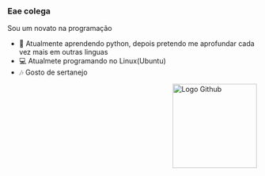 ### Eae colega

Sou um novato na programação

- 🔭 Atualmente aprendendo python, depois pretendo me aprofundar cada vez mais em outras linguas
- 💻 Atualmete programando no Linux(Ubuntu)
- 🎶 Gosto de sertanejo

<img align="right" alt="Logo Github" height="170px" src="https://www.google.com/search?q=github&sxsrf=ALeKk01lzEwV3oagXcssqgPXUQPJCbWO_Q:1616375007916&tbm=isch&source=iu&ictx=1&fir=AMuIqAsGICWiQM%252CTXCcjLeV5gKBaM%252C%252Fm%252F0ryppmg&vet=1&usg=AI4_-kSTKUVKsBsWepukiaG_SVlM2EEEwA&sa=X&ved=2ahUKEwiW-a2R2sLvAhWeHrkGHfOwAboQ_B16BAg8EAI#imgrc=AMuIqAsGICWiQM">